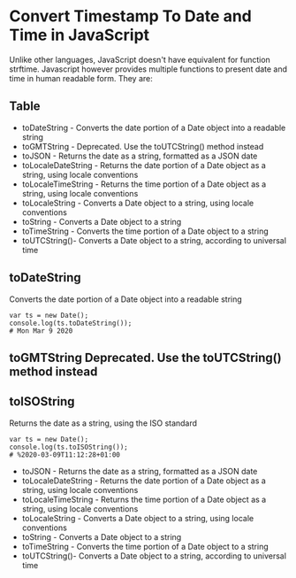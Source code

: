 # Convert Timestamp To Date and Time in JavaScript
Unlike other languages, JavaScript doesn't have equivalent for function strftime. Javascript however provides multiple functions to present date and time in human readable form. They are:

## Table
* toDateString - Converts the date portion of a Date object into a readable string
* toGMTString - Deprecated. Use the toUTCString() method instead
* toJSON - Returns the date as a string, formatted as a JSON date
* toLocaleDateString - Returns the date portion of a Date object as a string, using locale conventions
* toLocaleTimeString - Returns the time portion of a Date object as a string, using locale conventions
* toLocaleString - Converts a Date object to a string, using locale conventions
* toString - Converts a Date object to a string
* toTimeString - Converts the time portion of a Date object to a string
* toUTCString()- Converts a Date object to a string, according to universal time



## toDateString
Converts the date portion of a Date object into a readable string
```
var ts = new Date();
console.log(ts.toDateString());
# Mon Mar 9 2020
```
## toGMTString Deprecated. Use the toUTCString() method instead

## toISOString 
Returns the date as a string, using the ISO standard

```
var ts = new Date();
console.log(ts.toISOString());
# %2020-03-09T11:12:28+01:00
```
* toJSON - Returns the date as a string, formatted as a JSON date
* toLocaleDateString - Returns the date portion of a Date object as a string, using locale conventions
* toLocaleTimeString - Returns the time portion of a Date object as a string, using locale conventions
* toLocaleString - Converts a Date object to a string, using locale conventions
* toString - Converts a Date object to a string
* toTimeString - Converts the time portion of a Date object to a string
* toUTCString()- Converts a Date object to a string, according to universal time
